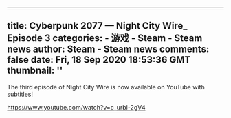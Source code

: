 
---
title: Cyberpunk 2077 — Night City Wire_ Episode 3
categories: 
    - 游戏
    - Steam - Steam news
author: Steam - Steam news
comments: false
date: Fri, 18 Sep 2020 18:53:36 GMT
thumbnail: ''
---

<div>   
The third episode of Night City Wire is now available on YouTube with subtitles!

https://www.youtube.com/watch?v=c_urbl-2gV4  
</div>
            